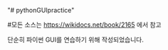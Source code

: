 "# pythonGUIpractice" 

#모든 소스는 https://wikidocs.net/book/2165 에서 참고

단순히 파이썬 GUI를 연습하기 위해 작성되었습니다.
